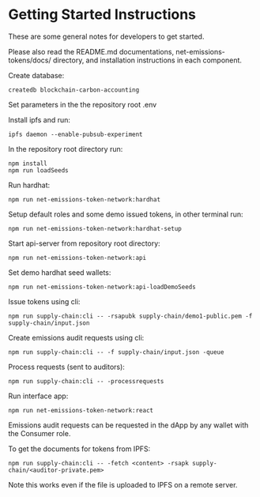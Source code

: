 # Getting Started Instructions

These are some general notes for developers to get started.  

Please also read the README.md documentations, net-emissions-tokens/docs/ directory, and installation instructions in each component.  

Create database:
```
createdb blockchain-carbon-accounting
```

Set parameters in the the repository root .env

Install ipfs and run:
```
ipfs daemon --enable-pubsub-experiment
```

In the repository root directory run:

```
npm install
npm run loadSeeds
```

Run hardhat:

```
npm run net-emissions-token-network:hardhat
```

Setup default roles and some demo issued tokens,
in other terminal run:
```
npm run net-emissions-token-network:hardhat-setup
```

Start api-server from repository root directory:
```
npm run net-emissions-token-network:api
```

Set demo hardhat seed wallets:
```
npm run net-emissions-token-network:api-loadDemoSeeds
```

Issue tokens using cli:
```
npm run supply-chain:cli -- -rsapubk supply-chain/demo1-public.pem -f supply-chain/input.json
```

Create emissions audit requests using cli:
```
npm run supply-chain:cli -- -f supply-chain/input.json -queue
```

Process requests (sent to auditors):
```
npm run supply-chain:cli -- -processrequests
```

Run interface app:
```
npm run net-emissions-token-network:react
```

Emissions audit requests can be requested in the dApp by any wallet with the Consumer role.


To get the documents for tokens from IPFS:
```
npm run supply-chain:cli -- -fetch <content> -rsapk supply-chain/<auditor-private.pem>
```

Note this works even if the file is uploaded to IPFS on a remote server.

